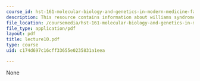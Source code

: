 ```yaml
---
course_id: hst-161-molecular-biology-and-genetics-in-modern-medicine-fall-2007
description: This resource contains information about williams syndrome.
file_location: /coursemedia/hst-161-molecular-biology-and-genetics-in-modern-medicine-fall-2007/c174d697c16cff33655e0235831a1eea_lecture10.pdf
file_type: application/pdf
layout: pdf
title: lecture10.pdf
type: course
uid: c174d697c16cff33655e0235831a1eea

---
```

None